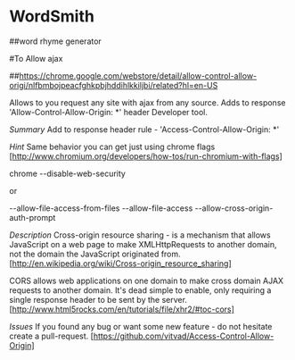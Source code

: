 # WordSmith

##word rhyme generator 


#To Allow ajax 

##https://chrome.google.com/webstore/detail/allow-control-allow-origi/nlfbmbojpeacfghkpbjhddihlkkiljbi/related?hl=en-US

<p>Allows to you request any site with ajax from any source. Adds to response 'Allow-Control-Allow-Origin: *' header
Developer tool.

_Summary_
Add to response header rule - 'Access-Control-Allow-Origin: \*'

_Hint_
Same behavior you can get just using chrome flags [http://www.chromium.org/developers/how-tos/run-chromium-with-flags]

chrome --disable-web-security

or

--allow-file-access-from-files --allow-file-access --allow-cross-origin-auth-prompt

_Description_
Cross-origin resource sharing - is a mechanism that allows JavaScript on a web page to make XMLHttpRequests to another domain, not the domain the JavaScript originated from.[http://en.wikipedia.org/wiki/Cross-origin_resource_sharing]

CORS allows web applications on one domain to make cross domain AJAX requests to another domain. It's dead simple to enable, only requiring a single response header to be sent by the server. [http://www.html5rocks.com/en/tutorials/file/xhr2/#toc-cors]

_Issues_
If you found any bug or want some new feature - do not hesitate create a pull-request. [https://github.com/vitvad/Access-Control-Allow-Origin]</p>
